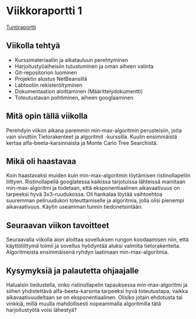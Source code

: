# Viikkoraportti 1

[Tuntiraportti](https://github.com/heidihas/tira-harjoitustyo/blob/master/Dokumentaatio/Tuntiraportti.md)

## Viikolla tehtyä
- Kurssimateriaaliin ja aikatauluun perehtyminen
- Harjoitustyöaiheisiin tutustuminen ja oman aiheen valinta
- Git-repositorion luominen
- Projektin alustus NetBeansillä
- Labtooliin rekisteröityminen
- Dokumentaation aloittaminen (Määrittelydokumentti)
- Toteutustavan pohtiminen, aiheen googlaaminen

## Mitä opin tällä viikolla
Perehdyin viikon aikana paremmin min-max-algoritmin perusteisiin, joita vain sivuttiin Tietorakenteet ja algoritmit -kurssilla. Kuulin ensimmäistä kertaa alfa-beeta-karsinnaista ja Monte Carlo Tree Searchistä.

## Mikä oli haastavaa
Koin haastavaksi muiden kuin min-max-algoritmin löytämisen ristinollapeliin liittyen. Ristinollapeliä googlatessa kaikissa tarjotuissa lähteissä mainitaan min-max-algoritmi ja todetaan, että eksponentiaalinen aikavaativuus on tarpeeksi hyvä 3x3-ruudukossa. Oli hankalaa löytää vaihtoehtoa suuremman peliruudukon toteuttamiselle ja algoritmia, jolla olisi pienempi aikavaativuus. Käytin useamman tunnin tiedonetsintään.

## Seuraavan viikon tavoitteet
Seuraavalla viikolla aion aloittaa sovelluksen rungon koodaamisen niin, että käyttöliittymä toimii ja sovellus hyödyntää aluksi valmiita tietorakenteita. Algoritmeista ensimmäisenä ryhdyn laatimaan min-max-algoritmia.

## Kysymyksiä ja palautetta ohjaajalle
Haluaisin tiedustella, onko ristinollapelin tapauksessa min-max-algoritmi ja siihen yhdistettävä alfa-beeta-karsinta tarpeeksi hyvä toteutustapa, vaikka aikavaativuudeltaan se on eksponentiaalinen. Olisiko jotain ehdotusta tai vinkkiä, millä muulla mahdollisesti nopeammalla algoritmilla tätä harjoitustyötä voisi lähestyä?
